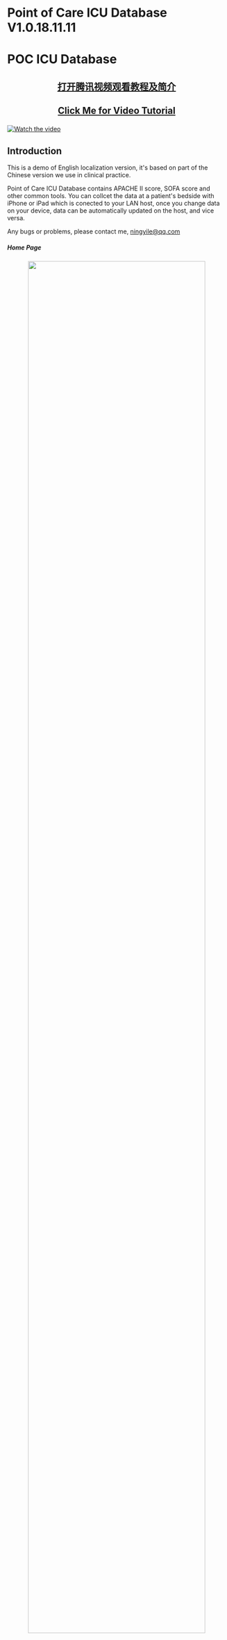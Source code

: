 # Point of Care ICU Database V1.0.18.11.11
# POC ICU Database




## <p align="center"> [打开腾讯视频观看教程及简介](https://v.qq.com/x/page/w0836zmbqfc.html)</p>
## <p align="center"> [Click Me for Video Tutorial](https://youtu.be/e8s5lYBJD7g)</p>
[![Watch the video](https://github.com/ningyile/Point-of-Care-ICU-Database/raw/master/IMG/Video.jpg)](https://youtu.be/e8s5lYBJD7g)




## Introduction
This is a demo of English localization version, it's based on part of the Chinese version we use in clinical practice.  
  
Point of Care ICU Database contains APACHE II score, SOFA score and other common tools. You can collcet the data at a patient's bedside with iPhone or iPad which is conected to your LAN host, once you change data on your device, data can be automatically updated on the host, and vice versa.  

Any bugs or problems, please contact me, ningyile@qq.com



##### Home Page
<p align="center">
  <img src="https://github.com/ningyile/Point-of-Care-ICU-Database/raw/master/IMG/UI01.jpg" width="90%" height="90%" />
</p>

#### Software Interface of PC
<p align="center">
  <img src="https://github.com/ningyile/Point-of-Care-ICU-Database/raw/master/IMG/UI02.jpg" width="90%" height="90%" />
</p>

#### Data Visualization of Patients
<p align="center">
  <img src="https://github.com/ningyile/Point-of-Care-ICU-Database/raw/master/IMG/UI03.jpg" width="90%" height="90%" />
</p>

#### Data Visualization of APACHE II
<p align="center">
  <img src="https://github.com/ningyile/Point-of-Care-ICU-Database/raw/master/IMG/UI05.jpg" width="90%" height="90%" />
</p>

#### Data Visualization of SOFA
<p align="center">
  <img src="https://github.com/ningyile/Point-of-Care-ICU-Database/raw/master/IMG/UI07.jpg" width="90%" height="90%" />
</p>

#### Software Interface of iPhone
<p align="center">
  <img src="https://github.com/ningyile/Point-of-Care-ICU-Database/raw/master/IMG/UI08.jpg" width="45%" height="45%" />
</p>
<p align="center">
  <img src="https://github.com/ningyile/Point-of-Care-ICU-Database/raw/master/IMG/UI09.jpg" width="45%" height="45%" />
</p>


>## How to use
Open "Point of Care ICU Database" on PC, MAC with FileMaker Pro 17 Advanced, or on iPhone, iPad with FileMaker Go 17. In particular, the software can be used on PC, MAC, iPhone or iPad stand alone or connected to a local area network(LAN) host. See instructions below or video tutorial of this app for more details.


>>### Account and initial password
You can log in the database with these default accounts and corresponding initial password.After logging in, you can change the password in setting.  

|Account    | Remark                      | Initial Password | Privilege |
|:---------:|:---------------------------:|:----------------:|:---------:|
| PI        | Principal Investigator      | 0                | PI        |
| CRA       | Clinical Research Associate | 0                | CRA       |
| Doctor A  | Sub Investigator            | 0                | Sub-I     |
| Doctor B  | Sub Investigator            | 0                | Sub-I     |
| Doctor C  | Sub Investigator            | 0                | Sub-I     |
| Doctor D  | Sub Investigator            | 0                | Sub-I     |
| DEC A     | Data Entry Clerk            | 0                | DEC       |
| DEC B     | Data Entry Clerk            | 0                | DEC       |
| DEC C     | Data Entry Clerk            | 0                | DEC       |
| DEC D     | Data Entry Clerk            | 0                | DEC       |
| Follow Up | Follow Up Clerk             | 0                | DEC       |  

>>### Detailed configuration for each account.  

|               | PI  | CRA | Sub-I  | DEC    |
|:-------------:|:---:|:---:|:------:|:------:|
| New Record    | YES | NO  | NO     | YES    |
| Delete        | YES | NO  | YES    | NO     |
| Print         | YES | YES | YES    | NO     |
| Import/Export | YES | NO  | YES    | NO     |
| SDV           | NO  | YES | NO     | NO     |
| Data Set      | ALL | ALL | Subset | Subset |



>>### How to use POC ICU Database on a standalone mobile device
1. Iphone or iPad connect PC, MAC via iTunes. Drag the app into FileMaker Go 17.
<p align="center">
  <img src="https://github.com/ningyile/Point-of-Care-ICU-Database/raw/master/IMG/Standalone01.jpg" width="90%" height="90%" />
</p>
<p align="center">
  <img src="https://github.com/ningyile/Point-of-Care-ICU-Database/raw/master/IMG/Standalone02.jpg" width="90%" height="90%" />
</p>
2. Open FileMaker Go 17, tap "Device" button, then you will see the app in the list.
<p align="center">
  <img src="https://github.com/ningyile/Point-of-Care-ICU-Database/raw/master/IMG/Standalone03.jpg" width="45%" height="45%" />
</p>

>>### How to use POC ICU Database on a device connected to the host
1. Make sure your devices and host are on the same LAN before connecting to the host. Open "Point of Care ICU Database" on your PC, MAC with FileMaker Pro 17 Advanced, click “Setting -> Sharing”.
<p align="center">
  <img src="https://github.com/ningyile/Point-of-Care-ICU-Database/raw/master/IMG/Host01.jpg" width="90%" height="90%" />
</p>
2. Set the "Network Sharing" selector to "ON".
<p align="center">
  <img src="https://github.com/ningyile/Point-of-Care-ICU-Database/raw/master/IMG/Host02.jpg" width="40%" height="40%" />
</p>
3. Open FileMaker Go 17, tap “Hosts -> Hosts”.
<p align="center">
  <img src="https://github.com/ningyile/Point-of-Care-ICU-Database/raw/master/IMG/Host03.jpg" width="45%" height="45%" />
</p>
4. You will see the local host in the list. The name depends on the name of your host. Then tap the host.
<p align="center">
  <img src="https://github.com/ningyile/Point-of-Care-ICU-Database/raw/master/IMG/Host04.jpg" width="45%" height="45%" />
</p>
5. Please choose "Connect" or "Always Permit Connection".
<p align="center">
  <img src="https://github.com/ningyile/Point-of-Care-ICU-Database/raw/master/IMG/Host05.jpg" width="45%" height="45%" />
</p>
6. Then you will see the app in the list. 
<p align="center">
  <img src="https://github.com/ningyile/Point-of-Care-ICU-Database/raw/master/IMG/Host06.jpg" width="45%" height="45%" />
</p>
7. The connection of PC or MAC to the LAN host is similar to mobile device. Open FileMaker Pro 17 Advanced, click “My Apps -> Add App -> From Hosts”.
<p align="center">
  <img src="https://github.com/ningyile/Point-of-Care-ICU-Database/raw/master/IMG/Host07.jpg" width="90%" height="90%" />
</p>



## QR Code Plugin
YEEPlugin is developed by [HeavenToNite(Gabriel)](https://github.com/OrcaData/YEEPlugin). With QR Code plugin, you can quickly navigate to a specific record with barcode sanner or build-in camera. Of course, other functionalities of this app are not affected without QR Code plugin. 

## Installation of QR Code Plugin 
1. • Yee.fmplugin　　　　 Mac  
   • YEEPlugin.fmx　　　　Win 32-bit Operating System  
   • YEEPlugin.fmx64　　　Win 64-bit Operating System  
   
2. Copy the plugin of the corresponding platform to the Extension folder. In this case, operating system is X64.
The file path is “X:\Program Files\FileMaker\FileMaker Pro 17 Advanced\Extensions”, “X” is your disk drive.
<p align="center">
  <img src="https://github.com/ningyile/Point-of-Care-ICU-Database/raw/master/IMG/Plugin01.jpg" width="90%" height="90%" />
</p>
<p align="center">
  <img src="https://github.com/ningyile/Point-of-Care-ICU-Database/raw/master/IMG/Plugin02.jpg" width="90%" height="90%" />
</p>
3. Open FileMaker Pro 17 Advanced, click “Edit -> Preferences -> Plug-ins”, check the YeePlugin, click "OK".
<p align="center">
  <img src="https://github.com/ningyile/Point-of-Care-ICU-Database/raw/master/IMG/Plugin03.jpg" width="90%" height="90%" />
</p>

## How to import dummy data
1. Open "Point of Care ICU Database" on your PC, MAC with FileMaker Pro 17 Advanced, click “Setting -> Import”.
<p align="center">
  <img src="https://github.com/ningyile/Point-of-Care-ICU-Database/raw/master/IMG/ImportData01.jpg" width="90%" height="90%" />
</p>
2. Choose the excel file you want to import, click "Open".
<p align="center">
  <img src="https://github.com/ningyile/Point-of-Care-ICU-Database/raw/master/IMG/ImportData02.jpg" width="90%" height="90%" />
</p>
3. Ensure that the imported data is consistent with the target table, the “Source Fields” is consistent with the “Target Fields”. And do not import the first record.
<p align="center">
  <img src="https://github.com/ningyile/Point-of-Care-ICU-Database/raw/master/IMG/ImportData03.jpg" width="90%" height="90%" />
</p>
4. Check the single box of “Perform auto-enter options while......”.
<p align="center">
  <img src="https://github.com/ningyile/Point-of-Care-ICU-Database/raw/master/IMG/ImportData04.jpg" width="40%" height="40%" />
</p>
5. Import terminated successfully without warnings. Similarly, you can import data from your lower version of the database into a later updated version.
<p align="center">
  <img src="https://github.com/ningyile/Point-of-Care-ICU-Database/raw/master/IMG/ImportData05.jpg" width="40%" height="40%" />
</p>


## DISCLAIMER
All calculations must be confirmed before use. The author make no claims of the accuracy of the information. These information is not a substitute for clinical judgement. The author shall not be liable for any special, consequential, or exemplary damages resulting in whole or part from any user's use of or reliance upon this material.


